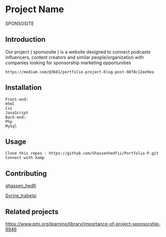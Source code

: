 # Project Name

SPONSOSITE
## Introduction

Our project ( sponsosite ) is a website designed to connect podcasts influencers, content creators and similar people/organization with companies looking for sponsorship marketing opportunities
```
https://medium.com/@3681/portfolio-project-blog-post-98f8c12ee9ea
```
## Installation
```
Front-end:
Html
Css
JavaScript
Back-end:
Php
MySql
```


## Usage

```
Clone this repos : https://github.com/Ghassenhedfii/Portfolio-P.git
Connect with Xamp
```
## Contributing
[ghassen_hedfi](https://github.com/Ghassenhedfii)

[Syrine_trabelsi](https://github.com/syrinetrabelsiii)

## Related projects
https://www.pmi.org/learning/library/importance-of-project-sponsorship-9946
